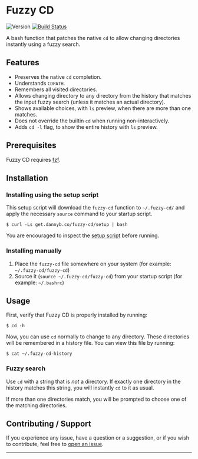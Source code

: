 # Fuzzy CD

![Version](https://img.shields.io/badge/version-0.1.2-blue.svg)
[![Build Status](https://github.com/DannyBen/fuzzy-cd/workflows/Test/badge.svg)](https://github.com/DannyBen/fuzzy-cd/actions?query=workflow%3ATest)

A bash function that patches the native `cd` to allow changing directories
instantly using a fuzzy search.


## Features

- Preserves the native `cd` completion.
- Understands `CDPATH`.
- Remembers all visited directories.
- Allows changing directory to any directory from the history that matches the
  input fuzzy search (unless it matches an actual directory).
- Shows available choices, with `ls` preview, when there are more than one
  matches.
- Does not override the builtin `cd` when running non-interactively.
- Adds `cd -l` flag, to show the entire history with `ls` preview.


## Prerequisites

Fuzzy CD requires [fzf].


## Installation

### Installing using the setup script

This setup script will download the `fuzzy-cd` function to `~/.fuzzy-cd/` and
apply the necessary `source` command to your startup script.

```shell
$ curl -Ls get.dannyb.co/fuzzy-cd/setup | bash
```

You are encouraged to inspect the [setup script](setup) before running.

### Installing manually

1. Place the `fuzzy-cd` file somewhere on your system (for example: `~/.fuzzy-cd/fuzzy-cd`)
2. Source it (`source ~/.fuzzy-cd/fuzzy-cd`) from your startup script (for example: `~/.bashrc`)


## Usage


First, verify that Fuzzy CD is properly installed by running:

```shell
$ cd -h
```

Now, you can use `cd` normally to change to any directory. These directories
will be remembered in a history file. You can view this file by running:

```shell
$ cat ~/.fuzzy-cd-history
```

### Fuzzy search

Use `cd` with a string that is *not* a directory. If exactly one directory in
the history matches this string, you will instantly `cd` to it as usual.

If more than one directories match, you will be prompted to choose one of the
matching directories.
    

## Contributing / Support

If you experience any issue, have a question or a suggestion, or if you wish
to contribute, feel free to [open an issue][issues].

---

[issues]: https://github.com/DannyBen/fuzzy-cd/issues
[fzf]: https://github.com/junegunn/fzf
